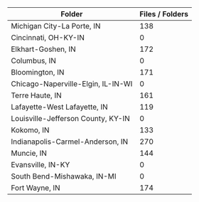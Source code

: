 | Folder                             |   Files / Folders |
|------------------------------------|-------------------|
| Michigan City-La Porte, IN         |               138 |
| Cincinnati, OH-KY-IN               |                 0 |
| Elkhart-Goshen, IN                 |               172 |
| Columbus, IN                       |                 0 |
| Bloomington, IN                    |               171 |
| Chicago-Naperville-Elgin, IL-IN-WI |                 0 |
| Terre Haute, IN                    |               161 |
| Lafayette-West Lafayette, IN       |               119 |
| Louisville-Jefferson County, KY-IN |                 0 |
| Kokomo, IN                         |               133 |
| Indianapolis-Carmel-Anderson, IN   |               270 |
| Muncie, IN                         |               144 |
| Evansville, IN-KY                  |                 0 |
| South Bend-Mishawaka, IN-MI        |                 0 |
| Fort Wayne, IN                     |               174 |